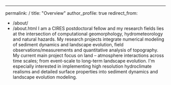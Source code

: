 ---
permalink: /
title: "Overview"
author_profile: true
redirect_from: 
  - /about/
  - /about.html
I am a CIRES postdoctoral fellow and my research fields lies at the intersection of computational geomorphology, hydrometeorology and natural hazards. My research projects integrate numerical modeling of sediment dynamics and landscape evolution, field observations/measurements and quantitative analysis of topography. My current main project focus on land – atmosphere interactions across time scales; from event-scale to long-term landscape evolution. I'm especially interested in implementing high resolution hydroclimate realisms and detailed surface properties into sediment dynamics and landscape evolution modeling.